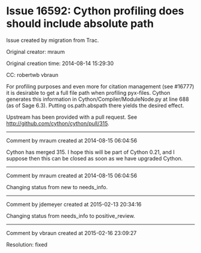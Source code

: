 # Issue 16592: Cython profiling does should include absolute path

Issue created by migration from Trac.

Original creator: mraum

Original creation time: 2014-08-14 15:29:30

CC:  ​robertwb vbraun

For profiling purposes and even more for citation management (see #16777) it is desirable to get a full file path when profiling pyx-files. Cython generates this information in Cython/Compiler/ModuleNode.py at line 688 (as of Sage 6.3). Putting os.path.abspath there yields the desired effect.

Upstream has been provided with a pull request. See http://github.com/cython/cython/pull/315.


---

Comment by mraum created at 2014-08-15 06:04:56

Cython has merged 315. I hope this will be part of Cython 0.21, and I suppose then this can be closed as soon as we have upgraded Cython.


---

Comment by mraum created at 2014-08-15 06:04:56

Changing status from new to needs_info.


---

Comment by jdemeyer created at 2015-02-13 20:34:16

Changing status from needs_info to positive_review.


---

Comment by vbraun created at 2015-02-16 23:09:27

Resolution: fixed
